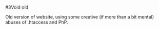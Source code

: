 #3Void old

Old version of website, using some creative (if more than a bit mental) abuses of .htaccess and PhP.
